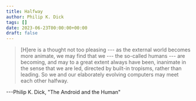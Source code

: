```yaml
---
title: Halfway
author: Philip K. Dick
tags: []
date: 2023-06-23T00:00:00+00:00
draft: false
---
```


> [H]ere is a thought not too pleasing --- as the external world becomes more animate, we may find that we --- the so-called humans --- are becoming, and may to a great extent always have been, inanimate in the sense that we are led, directed by built-in tropisms, rather than leading. So we and our elaborately evolving computers may meet each other halfway.

---Philip K. Dick, "The Android and the Human"
